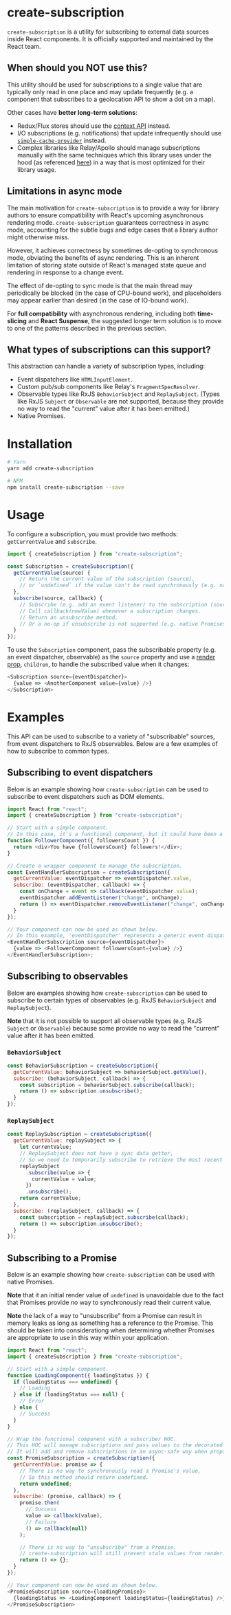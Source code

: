 # create-subscription

`create-subscription` is a utility for subscribing to external data sources inside React components. It is officially supported and maintained by the React team.

## When should you NOT use this?

This utility should be used for subscriptions to a single value that are typically only read in one place and may update frequently (e.g. a component that subscribes to a geolocation API to show a dot on a map).

Other cases have **better long-term solutions**:
* Redux/Flux stores should use the [context API](https://reactjs.org/docs/context.html) instead.
* I/O subscriptions (e.g. notifications) that update infrequently should use [`simple-cache-provider`](https://github.com/facebook/react/blob/master/packages/simple-cache-provider/README.md) instead.
* Complex libraries like Relay/Apollo should manage subscriptions manually with the same techniques which this library uses under the hood (as referenced [here](https://gist.github.com/bvaughn/d569177d70b50b58bff69c3c4a5353f3)) in a way that is most optimized for their library usage.

## Limitations in async mode

The main motivation for `create-subscription` is to provide a way for library authors to ensure compatibility with React's upcoming asynchronous rendering mode. `create-subscription` guarantees correctness in async mode, accounting for the subtle bugs and edge cases that a library author might otherwise miss.

However, it achieves correctness by sometimes de-opting to synchronous mode, obviating the benefits of async rendering. This is an inherent limitation of storing state outside of React's managed state queue and rendering in response to a change event.

The effect of de-opting to sync mode is that the main thread may periodically be blocked (in the case of CPU-bound work), and placeholders may appear earlier than desired (in the case of IO-bound work).

For **full compatibility** with asynchronous rendering, including both **time-slicing** and **React Suspense**, the suggested longer term solution is to move to one of the patterns described in the previous section.

## What types of subscriptions can this support?

This abstraction can handle a variety of subscription types, including:
* Event dispatchers like `HTMLInputElement`.
* Custom pub/sub components like Relay's `FragmentSpecResolver`.
* Observable types like RxJS `BehaviorSubject` and `ReplaySubject`. (Types like RxJS `Subject` or `Observable` are not supported, because they provide no way to read the "current" value after it has been emitted.)
* Native Promises.

# Installation

```sh
# Yarn
yarn add create-subscription

# NPM
npm install create-subscription --save
```

# Usage

To configure a subscription, you must provide two methods: `getCurrentValue` and `subscribe`.

```js
import { createSubscription } from "create-subscription";

const Subscription = createSubscription({
  getCurrentValue(source) {
    // Return the current value of the subscription (source),
    // or `undefined` if the value can't be read synchronously (e.g. native Promises).
  },
  subscribe(source, callback) {
    // Subscribe (e.g. add an event listener) to the subscription (source).
    // Call callback(newValue) whenever a subscription changes.
    // Return an unsubscribe method,
    // Or a no-op if unsubscribe is not supported (e.g. native Promises).
  }
});
```

To use the `Subscription` component, pass the subscribable property (e.g. an event dispatcher, observable) as the `source` property and use a [render prop](https://reactjs.org/docs/render-props.html), `children`, to handle the subscribed value when it changes:

```js
<Subscription source={eventDispatcher}>
  {value => <AnotherComponent value={value} />}
</Subscription>
```

# Examples

This API can be used to subscribe to a variety of "subscribable" sources, from event dispatchers to RxJS observables. Below are a few examples of how to subscribe to common types.

## Subscribing to event dispatchers

Below is an example showing how `create-subscription` can be used to subscribe to event dispatchers such as DOM elements.

```js
import React from "react";
import { createSubscription } from "create-subscription";

// Start with a simple component.
// In this case, it's a functional component, but it could have been a class.
function FollowerComponent({ followersCount }) {
  return <div>You have {followersCount} followers!</div>;
}

// Create a wrapper component to manage the subscription.
const EventHandlerSubscription = createSubscription({
  getCurrentValue: eventDispatcher => eventDispatcher.value,
  subscribe: (eventDispatcher, callback) => {
    const onChange = event => callback(eventDispatcher.value);
    eventDispatcher.addEventListener("change", onChange);
    return () => eventDispatcher.removeEventListener("change", onChange);
  }
});

// Your component can now be used as shown below.
// In this example, 'eventDispatcher' represents a generic event dispatcher.
<EventHandlerSubscription source={eventDispatcher}>
  {value => <FollowerComponent followersCount={value} />}
</EventHandlerSubscription>;
```

## Subscribing to observables

Below are examples showing how `create-subscription` can be used to subscribe to certain types of observables (e.g. RxJS `BehaviorSubject` and `ReplaySubject`).

**Note** that it is not possible to support all observable types (e.g. RxJS `Subject` or `Observable`) because some provide no way to read the "current" value after it has been emitted.

### `BehaviorSubject`
```js
const BehaviorSubscription = createSubscription({
  getCurrentValue: behaviorSubject => behaviorSubject.getValue(),
  subscribe: (behaviorSubject, callback) => {
    const subscription = behaviorSubject.subscribe(callback);
    return () => subscription.unsubscribe();
  }
});
```

### `ReplaySubject`
```js
const ReplaySubscription = createSubscription({
  getCurrentValue: replaySubject => {
    let currentValue;
    // ReplaySubject does not have a sync data getter,
    // So we need to temporarily subscribe to retrieve the most recent value.
    replaySubject
      .subscribe(value => {
        currentValue = value;
      })
      .unsubscribe();
    return currentValue;
  },
  subscribe: (replaySubject, callback) => {
    const subscription = replaySubject.subscribe(callback);
    return () => subscription.unsubscribe();
  }
});
```

## Subscribing to a Promise

Below is an example showing how `create-subscription` can be used with native Promises.

**Note** that it an initial render value of `undefined` is unavoidable due to the fact that Promises provide no way to synchronously read their current value.

**Note** the lack of a way to "unsubscribe" from a Promise can result in memory leaks as long as something has a reference to the Promise. This should be taken into considerationg when determining whether Promises are appropriate to use in this way within your application.

```js
import React from "react";
import { createSubscription } from "create-subscription";

// Start with a simple component.
function LoadingComponent({ loadingStatus }) {
  if (loadingStatus === undefined) {
    // Loading
  } else if (loadingStatus === null) {
    // Error
  } else {
    // Success
  }
}

// Wrap the functional component with a subscriber HOC.
// This HOC will manage subscriptions and pass values to the decorated component.
// It will add and remove subscriptions in an async-safe way when props change.
const PromiseSubscription = createSubscription({
  getCurrentValue: promise => {
    // There is no way to synchronously read a Promise's value,
    // So this method should return undefined.
    return undefined;
  },
  subscribe: (promise, callback) => {
    promise.then(
      // Success
      value => callback(value),
      // Failure
      () => callback(null)
    );

    // There is no way to "unsubscribe" from a Promise.
    // create-subscription will still prevent stale values from rendering.
    return () => {};
  }
});

// Your component can now be used as shown below.
<PromiseSubscription source={loadingPromise}>
  {loadingStatus => <LoadingComponent loadingStatus={loadingStatus} />}
</PromiseSubscription>
```
